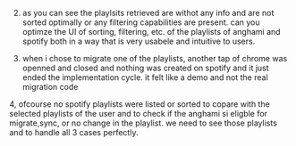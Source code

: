 
2. as you can see the playlsits retrieved are withot any info and are not sorted optimally or any filtering capabilities are present. can you optimze the UI of sorting, filtering, etc. of the playlists of anghami and spotify both in a way that is very usabele and intuitive to users.

3. when i chose to migrate one of the playlists, another tap of chrome was openned and closed and nothing was created on spotify and it just ended the implementation cycle. it felt like a demo and not the real migration code

4, ofcourse no spotify playlists were listed or sorted to copare with the selected playlists of the user and to check if the anghami si eligble for migrate,sync, or no change in the playlist. we need to see those playlists and to handle all 3 cases perfectly.